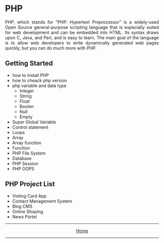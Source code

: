 <h1>PHP</h1>
<p align="justify">PHP, which stands for "PHP: Hypertext Preprocessor" is a widely-used Open Source general-purpose scripting language that is especially suited for web development and can be embedded into HTML. Its syntax draws upon C, Java, and Perl, and is easy to learn. The main goal of the language is to allow web developers to write dynamically generated web pages quickly, but you can do much more with PHP. </p>
<h2>Getting Started</h2>
<ul>
  <li>how to install PHP</li>
  <li>how to cheack php version</li>
  <li>
    php variable and data type
    <ul>
      <li>Integer</li>
      <li>String</li>
      <li>Float</li>
      <li>Boolen</li>
      <li>Null</li>
      <li>Empty</li>
    </ul>
  
  </li>
  <li>Super Global Variable</li>
  <li>Control statement</li>
  <li>Loops</li>
  <li>Array</li>
  <li>Array function</li>
  <li>Function</li>
  <li>PHP File System</li>
  <li>Database</li>
  <li>PHP Session</li>
  <li>PHP OOPS</li>

</ul>
<h2>PHP Project List</h2>
<ul>
  <li>Visting Card App</li>
  <li>Contact Management System</li>
  <li>Blog CMS</li>
  <li>Online Shoping</li>
  <li>News Portel</li>
  
  
</ul>
<center>
  <hr>
<a href="https://codewithpunit.github.io/">Home</a>
  <hr>
</center>  
